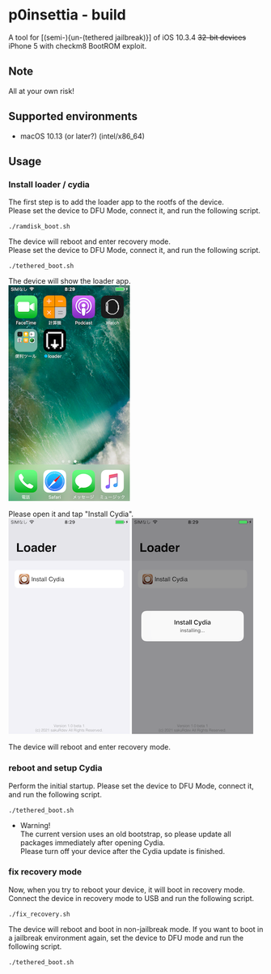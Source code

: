 # p0insettia - build
A tool for [(semi-){un-(tethered jailbreak)}] of iOS 10.3.4 ~~32-bit devices~~ iPhone 5 with checkm8 BootROM exploit.  

## Note
All at your own risk!  

## Supported environments
- macOS 10.13 (or later?) (intel/x86_64)

## Usage 
### Install loader / cydia  
The first step is to add the loader app to the rootfs of the device.  
Please set the device to DFU Mode, connect it, and run the following script.  
```
./ramdisk_boot.sh
```

The device will reboot and enter recovery mode.  
Please set the device to DFU Mode, connect it, and run the following script.  
```
./tethered_boot.sh
```

The device will show the loader app.  
![](../image/1.png)

Please open it and tap "Install Cydia".  
![](../image/2.png) ![](../image/3.png)

The device will reboot and enter recovery mode.  


### reboot and setup Cydia
Perform the initial startup. Please set the device to DFU Mode, connect it, and run the following script.  
```
./tethered_boot.sh
```

- Warning!  
The current version uses an old bootstrap, so please update all packages immediately after opening Cydia.  
Please turn off your device after the Cydia update is finished.  

### fix recovery mode
Now, when you try to reboot your device, it will boot in recovery mode. Connect the device in recovery mode to USB and run the following script.  
```
./fix_recovery.sh
```

The device will reboot and boot in non-jailbreak mode. If you want to boot in a jailbreak environment again, set the device to DFU mode and run the following script.  
```
./tethered_boot.sh
```
